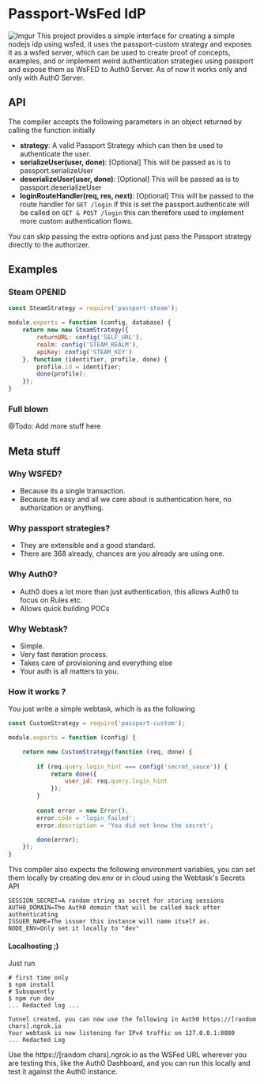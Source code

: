 # Passport-WsFed IdP

![Imgur](http://i.imgur.com/ENPFOYp.gif?1)
This project provides a simple interface for creating a simple nodejs idp using wsfed, it uses the passport-custom strategy and exposes it as a wsfed server, which can be used to create proof of concepts, examples, and or implement weird authentication strategies using passport and expose them as WsFED to Auth0 Server. As of now it works only and only with Auth0 Server. 

## API 

The compiler accepts the following parameters in an object returned by calling the function initially 

- **strategy**: A valid Passport Strategy which can then be used to authenticate the user.
- **serializeUser(user, done)**: [Optional] This will be passed as is to passport.serializeUser
- **deserializeUser(user, done)**: [Optional] This will be passed as is to passport.deserializeUser
- **loginRouteHandler(req, res, next)**: [Optional] This will be passed to the route handler for `GET /login` if this is set the passport.authenticate will be called on `GET & POST /login` this can therefore used to implement more custom authentication flows. 

You can skip passing the extra options and just pass the Passport strategy directly to the authorizer.


## Examples

### Steam OPENID

```javascript
const SteamStrategy = require('passport-steam');

module.exports = function (config, database) {    
    return new new SteamStrategy({
        returnURL: config('SELF_URL'),
        realm: config('STEAM_REALM'),
        apiKey: config('STEAM_KEY')
    }, function (identifier, profile, done) {
        profile.id = identifier;
        done(profile);
    });
}
```

### Full blown


@Todo: Add more stuff here

## Meta stuff

### Why WSFED?

- Because its a single transaction.
- Because its easy and all we care about is authentication here, no authorization or anything.

### Why passport strategies? 

- They are extensible and a good standard.
- There are 368 already, chances are you already are using one.

### Why Auth0? 

- Auth0 does a lot more than just authentication, this allows Auth0 to focus on Rules etc.
- Allows quick building POCs

### Why Webtask?

- Simple. 
- Very fast iteration process.
- Takes care of provisioning and everything else
- Your auth is all matters to you.


### How it works ?

You just write a simple webtask, which is as the following 

```javascript
const CustomStrategy = require('passport-custom');

module.exports = function (config) {

    return new CustomStrategy(function (req, done) {
    
        if (req.query.login_hint === config('secret_sauce')) {
            return done({
                user_id: req.query.login_hint
            });
        }
        
        const error = new Error();
        error.code = 'login_failed';
        error.description = 'You did not know the secret';

        done(error);
    });
}
```

This compiler also expects the following environment variables, you can set them locally by creating dev.env or in cloud using the Webtask's Secrets API

```env
SESSION_SECRET=A random string as secret for storing sessions
AUTH0_DOMAIN=The Auth0 domain that will be called back after authenticating
ISSUER_NAME=The issuer this instance will name itself as.
NODE_ENV=Only set it locally to "dev"
```

#### Localhosting ;)

Just run 
```
# first time only
$ npm install 
# Subsquently
$ npm run dev
... Redacted log ...

Tunnel created, you can now use the following in Auth0 https://[random chars].ngrok.io
Your webtask is now listening for IPv4 traffic on 127.0.0.1:8080
... Redacted Log
```

Use the https://[random chars].ngrok.io as the WSFed URL wherever you are testing this, like the Auth0 Dashboard, and you can run this locally and test it against the Auth0 instance.

